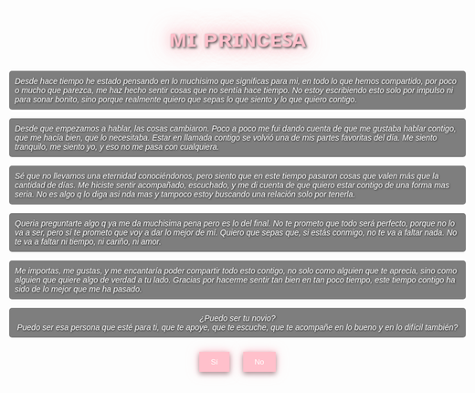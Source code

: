 
<head>
    <meta charset="UTF-8">
    <meta name="viewport" content="width=device-width, initial-scale=1.0">
    <title>му ℓσνє 𝐕 ᥫ᭡ </title>
    <style>
        body {
            font-family: Arial, sans-serif;
            background-image: url('https://i0.wp.com/dailyanimeart.com/wp-content/uploads/2015/04/stand-guard-ichigo-orihime-by-mai-kuu1.png?fit=1200%2C729&ssl=1');
            background-size: cover;
            background-position: center;
            background-repeat: no-repeat;
            text-align: left;
            padding: 50px;
            max-width: 800px;
            margin: 0 auto;
        }
        h1 {
            color: #FFC0CB;
            text-shadow: 2px 2px 4px rgba(0, 0, 0, 0.7), 0 0 10px rgba(255, 255, 255, 0.5), 0 0 20px rgba(255, 255, 255, 0.3), 0 0 15px rgba(255, 192, 203, 0.8), 0 0 30px rgba(255, 192, 203, 0.5), 0 0 40px rgba(255, 192, 203, 0.7), 0 0 50px rgba(255, 192, 203, 0.4);
            text-align: center;
            font-size: 3em;
            font-weight: bold;
            margin-bottom: 30px;
        }
        p {
            color: #fff;
            text-shadow: 1px 1px 3px rgba(0, 0, 0, 0.7);
            margin-bottom: 15px;
            background-color: rgba(0, 0, 0, 0.5);
            padding: 10px;
            border-radius: 5px;
        }
        .italics {
            font-style: italic;
        }
        .center-content {
            text-align: center;
        }
        button {
            padding: 10px 20px;
            background-color: #FFC0CB;
            color: white;
            border: none;
            cursor: pointer;
            margin: 10px;
            box-shadow: 0 4px 8px rgba(0, 0, 0, 0.3), 0 0 10px rgba(255, 192, 203, 0.8), 0 0 20px rgba(255, 192, 203, 0.5);
        }
        button:hover {
            background-color: #FFB6C1;
            box-shadow: 0 4px 8px rgba(0, 0, 0, 0.3), 0 0 15px rgba(255, 192, 203, 0.9), 0 0 25px rgba(255, 192, 203, 0.6);
        }
        #noButton {
            position: relative;
        }
        #mensaje {
            color: #fff;
            text-shadow: 1px 1px 3px rgba(0, 0, 0, 0.7);
        }
        #mensaje p {
            margin-bottom: 10px;
            background-color: rgba(0, 0, 0, 0.5);
            padding: 10px;
            border-radius: 5px;
        }
    </style>
</head>
<body>
    <h1>ᴍɪ ᴘʀɪɴᴄᴇꜱᴀ</h1>
    <p class="italics">Desde hace tiempo he estado pensando en lo muchisimo que significas para mi, en todo lo que hemos compartido, por poco o mucho que parezca, me haz hecho sentir cosas que no sentía hace tiempo. No estoy escribiendo esto solo por impulso ni para sonar bonito, sino porque realmente quiero que sepas lo que siento y lo que quiero contigo.</p>
    <p class="italics">Desde que empezamos a hablar, las cosas cambiaron. Poco a poco me fui dando cuenta de que me gustaba hablar contigo, que me hacía bien, que lo necesitaba. Estar en llamada contigo se volvió una de mis partes favoritas del día. Me siento tranquilo, me siento yo, y eso no me pasa con cualquiera.</p>
    <p class="italics">Sé que no llevamos una eternidad conociéndonos, pero siento que en este tiempo pasaron cosas que valen más que la cantidad de días. Me hiciste sentir acompañado, escuchado, y me di cuenta de que quiero estar contigo de una forma mas seria. No es algo q lo diga asi nda mas y tampoco estoy buscando una relación solo por tenerla.</p>
    <p class="italics">Queria preguntarte algo q ya me da muchisima pena pero es lo del final. No te prometo que todo será perfecto, porque no lo va a ser, pero sí te prometo que voy a dar lo mejor de mí. Quiero que sepas que, si estás conmigo, no te va a faltar nada. No te va a faltar ni tiempo, ni cariño, ni amor.</p>
    <p class="italics">Me importas, me gustas, y me encantaría poder compartir todo esto contigo, no solo como alguien que te aprecia, sino como alguien que quiere algo de verdad a tu lado. Gracias por hacerme sentir tan bien en tan poco tiempo, este tiempo contigo ha sido de lo mejor que me ha pasado.</p>
    <div class="center-content">
        <p class="italics">¿Puedo ser tu novio?<br>
        Puedo ser esa persona que esté para ti, que te apoye, que te escuche, que te acompañe en lo bueno y en lo difícil también?</p>
        <button id="siButton" onclick="cambiarTexto()">Sí</button>
        <button id="noButton" onmouseover="moverBoton()">No</button>
    </div>
    <div id="mensaje"></div>
    <script>
        function cambiarTexto() {
            document.getElementById("mensaje").innerHTML = `
                <p>Gracias por decir que sí. En serio, gracias por confiar en mí, por aceptarme ser tu pareja, aunque apenas comienza, ya significa muchísimo para mi.</p>
                <p>Te prometeria mil cosas aunque solo sean palabras y proximamente te lo demuestro con hechos, pero sí te prometo algo real: compromiso, respeto, cuidado y tiempo. Prometo darte lo mejor de mí, incluso en los días que me sienta para la mierda.</p>
                <p>Te aviso que no te quiero para pasar el rato, ni por llenar un vacio, te quiero para darte todo lo que te mereces, el amor que te mereces, demostrarte como de verdad tienes que ser tratada. Algo que tenga sentido, que crezca cada vez mas con el tiempo.</p>
                <p>Me importas muchisiimoo mas de lo que imaginás, por vos estoy dispuesto a dar mucho, basicamente todo. No porque lo sienta como una obligación, sino porque yo quiero hacerlo. Porque cuando alguien te hace sentir bien con solo estar, lo mínimo que uno puede querer es hacer lo mismo por ella.</p>
                <p>Quiero cuidarte, apoyarte, estar siempre para vos, quiero ser tu paz, no causarte caos. Porque algo que lo tengo claro, es que vale la pena intentarlo contigo. Gracias por darme esta oportunidad. No la pienso desaprovechar.</p>
            `;
            document.getElementById("noButton").style.display = "none";
        }

        function moverBoton() {
            const button = document.getElementById("noButton");
            const maxX = window.innerWidth - button.offsetWidth - 20;
            const maxY = window.innerHeight - button.offsetHeight - 20;
            let randomX, randomY;
            do {
                randomX = Math.floor(Math.random() * maxX);
                randomY = Math.floor(Math.random() * maxY);
            } while (randomX > 200 && randomX < maxX - 200 && randomY > 100 && randomY < maxY - 100); // Evita el área central para no superponerse al texto
            button.style.left = randomX + "px";
            button.style.top = randomY + "px";
            button.style.position = "absolute";
        }
    </script>
</body>
</html>


